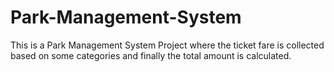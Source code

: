 # Park-Management-System
This is a Park Management System Project where the ticket fare is collected based on some categories and finally the total amount is calculated.
